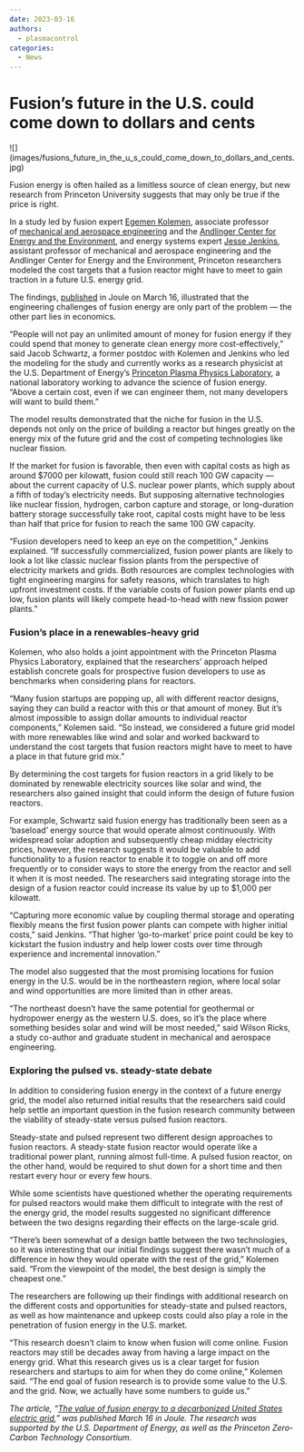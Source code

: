 ```yaml
---
date: 2023-03-16
authors:
  - plasmacontrol
categories:
  - News
---
```


# Fusion’s future in the U.S. could come down to dollars and cents

<div class="post-title-image" markdown="span">
![](images/fusions_future_in_the_u_s_could_come_down_to_dollars_and_cents.jpg)
</div>

Fusion energy is often hailed as a limitless source of clean energy, but new research from Princeton University suggests that may only be true if the price is right.

<!-- more -->

In a study led by fusion expert [Egemen Kolemen](https://engineering.princeton.edu/faculty/egemen-kolemen), associate professor of [mechanical and aerospace engineering](https://mae.princeton.edu/) and the [Andlinger Center for Energy and the Environment](https://acee.princeton.edu/), and energy systems expert [Jesse Jenkins](https://engineering.princeton.edu/faculty/jesse-jenkins), assistant professor of mechanical and aerospace engineering and the Andlinger Center for Energy and the Environment, Princeton researchers modeled the cost targets that a fusion reactor might have to meet to gain traction in a future U.S. energy grid.

The findings, [published](https://www.sciencedirect.com/science/article/pii/S2542435123000752) in Joule on March 16, illustrated that the engineering challenges of fusion energy are only part of the problem — the other part lies in economics.

“People will not pay an unlimited amount of money for fusion energy if they could spend that money to generate clean energy more cost-effectively,” said Jacob Schwartz, a former postdoc with Kolemen and Jenkins who led the modeling for the study and currently works as a research physicist at the U.S. Department of Energy’s [Princeton Plasma Physics Laboratory](https://www.pppl.gov/), a national laboratory working to advance the science of fusion energy. “Above a certain cost, even if we can engineer them, not many developers will want to build them.”

The model results demonstrated that the niche for fusion in the U.S. depends not only on the price of building a reactor but hinges greatly on the energy mix of the future grid and the cost of competing technologies like nuclear fission.

If the market for fusion is favorable, then even with capital costs as high as around $7000 per kilowatt, fusion could still reach 100 GW capacity — about the current capacity of U.S. nuclear power plants, which supply about a fifth of today’s electricity needs. But supposing alternative technologies like nuclear fission, hydrogen, carbon capture and storage, or long-duration battery storage successfully take root, capital costs might have to be less than half that price for fusion to reach the same 100 GW capacity.

“Fusion developers need to keep an eye on the competition,” Jenkins explained. “If successfully commercialized, fusion power plants are likely to look a lot like classic nuclear fission plants from the perspective of electricity markets and grids. Both resources are complex technologies with tight engineering margins for safety reasons, which translates to high upfront investment costs. If the variable costs of fusion power plants end up low, fusion plants will likely compete head-to-head with new fission power plants.”

### **Fusion’s place in a renewables-heavy grid**

Kolemen, who also holds a joint appointment with the Princeton Plasma Physics Laboratory, explained that the researchers’ approach helped establish concrete goals for prospective fusion developers to use as benchmarks when considering plans for reactors.

“Many fusion startups are popping up, all with different reactor designs, saying they can build a reactor with this or that amount of money. But it’s almost impossible to assign dollar amounts to individual reactor components,” Kolemen said. “So instead, we considered a future grid model with more renewables like wind and solar and worked backward to understand the cost targets that fusion reactors might have to meet to have a place in that future grid mix.”

By determining the cost targets for fusion reactors in a grid likely to be dominated by renewable electricity sources like solar and wind, the researchers also gained insight that could inform the design of future fusion reactors.

For example, Schwartz said fusion energy has traditionally been seen as a ‘baseload’ energy source that would operate almost continuously. With widespread solar adoption and subsequently cheap midday electricity prices, however, the research suggests it would be valuable to add functionality to a fusion reactor to enable it to toggle on and off more frequently or to consider ways to store the energy from the reactor and sell it when it is most needed. The researchers said integrating storage into the design of a fusion reactor could increase its value by up to $1,000 per kilowatt.

“Capturing more economic value by coupling thermal storage and operating flexibly means the first fusion power plants can compete with higher initial costs,” said Jenkins. “That higher ‘go-to-market’ price point could be key to kickstart the fusion industry and help lower costs over time through experience and incremental innovation.”

The model also suggested that the most promising locations for fusion energy in the U.S. would be in the northeastern region, where local solar and wind opportunities are more limited than in other areas.

“The northeast doesn’t have the same potential for geothermal or hydropower energy as the western U.S. does, so it’s the place where something besides solar and wind will be most needed,” said Wilson Ricks, a study co-author and graduate student in mechanical and aerospace engineering.

### **Exploring the pulsed vs. steady-state debate**

In addition to considering fusion energy in the context of a future energy grid, the model also returned initial results that the researchers said could help settle an important question in the fusion research community between the viability of steady-state versus pulsed fusion reactors.

Steady-state and pulsed represent two different design approaches to fusion reactors. A steady-state fusion reactor would operate like a traditional power plant, running almost full-time. A pulsed fusion reactor, on the other hand, would be required to shut down for a short time and then restart every hour or every few hours.

While some scientists have questioned whether the operating requirements for pulsed reactors would make them difficult to integrate with the rest of the energy grid, the model results suggested no significant difference between the two designs regarding their effects on the large-scale grid.

“There’s been somewhat of a design battle between the two technologies, so it was interesting that our initial findings suggest there wasn’t much of a difference in how they would operate with the rest of the grid,” Kolemen said. “From the viewpoint of the model, the best design is simply the cheapest one.”

The researchers are following up their findings with additional research on the different costs and opportunities for steady-state and pulsed reactors, as well as how maintenance and upkeep costs could also play a role in the penetration of fusion energy in the U.S. market.

“This research doesn’t claim to know when fusion will come online. Fusion reactors may still be decades away from having a large impact on the energy grid. What this research gives us is a clear target for fusion researchers and startups to aim for when they do come online,” Kolemen said. “The end goal of fusion research is to provide some value to the U.S. and the grid. Now, we actually have some numbers to guide us.”

_The article, “[The value of fusion energy to a decarbonized United States electric grid](https://www.sciencedirect.com/science/article/pii/S2542435123000752),” was published March 16 in Joule. The research was supported by the U.S. Department of Energy, as well as the Princeton Zero-Carbon Technology Consortium._
